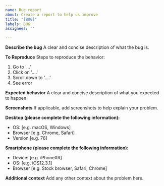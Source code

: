 ```yaml
---
name: Bug report
about: Create a report to help us improve
title: "[BUG]"
labels: BUG
assignees: ''

---
```


**Describe the bug**
A clear and concise description of what the bug is.

**To Reproduce**
Steps to reproduce the behavior:

1. Go to '...'
2. Click on '....'
3. Scroll down to '....'
4. See error

**Expected behavior**
A clear and concise description of what you expected to happen.

**Screenshots**
If applicable, add screenshots to help explain your problem.

**Desktop (please complete the following information):**

- OS: [e.g. macOS, Windows]
- Browser [e.g. Chrome, Safari]
- Version [e.g. 76]

**Smartphone (please complete the following information):**

- Device: [e.g. iPhoneXR]
- OS: [e.g. iOS12.3.1]
- Browser [e.g. Stock browser, Safari, Chrome]

**Additional context**
Add any other context about the problem here.
